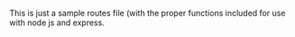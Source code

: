 This is just a sample routes file (with the proper functions included
for use with node js and express.
